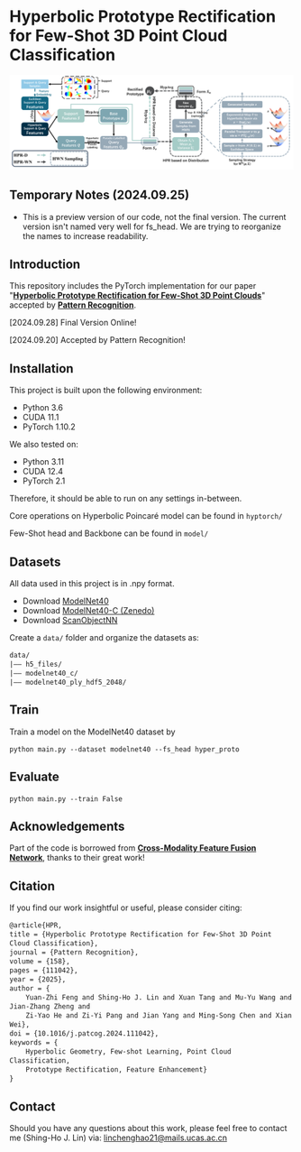 # Hyperbolic Prototype Rectification for Few-Shot 3D Point Cloud Classification

![](images/arch.png "Overview of our HPR model.")

## Temporary Notes (2024.09.25)

* This is a preview version of our code, not the final version. The current version isn't named very well for fs_head. We are trying to reorganize the names to increase readability.

## Introduction

This repository includes the PyTorch implementation for our paper 
"[**Hyperbolic Prototype Rectification for Few-Shot 3D Point Clouds**](https://doi.org/10.1016/j.patcog.2024.111042)" 
accepted by [**Pattern Recognition**](https://www.sciencedirect.com/journal/pattern-recognition).

[2024.09.28] Final Version Online!

[2024.09.20] Accepted by Pattern Recognition!

## Installation

This project is built upon the following environment:
* Python 3.6
* CUDA 11.1
* PyTorch 1.10.2

We also tested on: 
* Python 3.11
* CUDA 12.4
* PyTorch 2.1

Therefore, it should be able to run on any settings in-between. 

Core operations on Hyperbolic Poincaré model can be found in `hyptorch/`

Few-Shot head and Backbone can be found in `model/`

## Datasets

All data used in this project is in .npy format.

* Download [ModelNet40](https://modelnet.cs.princeton.edu/)
* Download [ModelNet40-C (Zenedo)](https://zenodo.org/record/6017834#.YgNeKu7MK3J)
* Download [ScanObjectNN](https://hkust-vgd.github.io/scanobjectnn/)

Create a `data/` folder and organize the datasets as: 
```
data/
|–– h5_files/
|–– modelnet40_c/
|–– modelnet40_ply_hdf5_2048/
```

## Train
Train a model on the ModelNet40 dataset by
```
python main.py --dataset modelnet40 --fs_head hyper_proto
```

## Evaluate
```
python main.py --train False
```

## Acknowledgements

Part of the code is borrowed from [**Cross-Modality Feature Fusion Network**](https://github.com/LexieYang/Cross-Modality-Feature-Fusion-Network), thanks to their great work!

## Citation

If you find our work insightful or useful, please consider citing:
```
@article{HPR,
title = {Hyperbolic Prototype Rectification for Few-Shot 3D Point Cloud Classification},
journal = {Pattern Recognition},
volume = {158},
pages = {111042},
year = {2025},
author = {
    Yuan-Zhi Feng and Shing-Ho J. Lin and Xuan Tang and Mu-Yu Wang and Jian-Zhang Zheng and 
    Zi-Yao He and Zi-Yi Pang and Jian Yang and Ming-Song Chen and Xian Wei},
doi = {10.1016/j.patcog.2024.111042},
keywords = {
    Hyperbolic Geometry, Few-shot Learning, Point Cloud Classification, 
    Prototype Rectification, Feature Enhancement}
}
```

## Contact
Should you have any questions about this work, please feel free to contact me (Shing-Ho J. Lin) via: linchenghao21@mails.ucas.ac.cn
